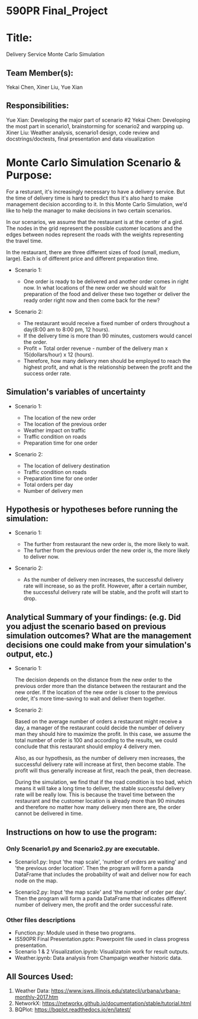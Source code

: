 # 590PR Final_Project

# Title: 
Delivery Service Monte Carlo Simulation

## Team Member(s): 
Yekai Chen, Xiner Liu, Yue Xian

## Responsibilities:
Yue Xian: Developing the major part of scenario #2
Yekai Chen: Developing the most part in scenario1, brainstorming for scenario2 and warpping up.
Xiner Liu: Weather analysis, scenario1 design, code review and docstrings/doctests, final presentation and data visualization

# Monte Carlo Simulation Scenario & Purpose: 

For a resturant, it's increasingly necessary to have a delivery service. But the time of delivery time is hard to predict thus it's also hard to make management decision according to it. In this Monte Carlo Simulation, we'd like to help the manager to make decisions in two certain scenarios.

In our scenarios, we assume that the restaurant is at the center of a gird. The nodes in the grid represent the possible customer locations and the edges between nodes represent the roads with the weights representing the travel time.

In the restaurant, there are three different sizes of food (small, medium, large). Each is of different price and different preparation time.

- Scenario 1: 
  - One order is ready to be delivered and another order comes in right now. In what locations of the new order we should wait for preparation of the food and deliver these two together or deliver the ready order right now and then come back for the new?
  
- Scenario 2: 
  - The restaurant would receive a fixed number of orders throughout a day(8:00 am to 8:00 pm, 12 hours).
  - If the delivery time is more than 90 minutes, customers would cancel the order.
  - Profit = Total order revenue - number of the delivery man x 15(dollars/hour) x 12 (hours).
  - Therefore, how many delivery men should be employed to reach the highest profit, and what is the relationship between the profit and  the success order rate.

## Simulation's variables of uncertainty

- Scenario 1:
  - The location of the new order
  - The location of the previous order
  - Weather impact on traffic
  - Traffic condition on roads
  - Preparation time for one order
  
- Scenario 2:
  - The location of delivery destination 
  - Traffic condition on roads
  - Preparation time for one order
  - Total orders per day
  - Number of delivery men
  
## Hypothesis or hypotheses before running the simulation:

- Scenario 1:
  - The further from restaurant the new order is, the more likely to wait. 
  - The further from the previous order the new order is, the more likely to deliver now.
  
- Scenario 2:
  - As the number of delivery men increases, the successful delivery rate will increase, so as the profit. However, after a certain number, the successful delivery rate will be stable, and the profit will start to drop.

## Analytical Summary of your findings: (e.g. Did you adjust the scenario based on previous simulation outcomes?  What are the management decisions one could make from your simulation's output, etc.)

- Scenario 1: 

  The decision depends on the distance from the new order to the previous order more than the distance between the restaurant and the new order. If the location of the new order is closer to the previous order, it's more time-saving to wait and deliver them together. 
  
- Scenario 2:

  Based on the average number of orders a restaurant might receive a day, a manager of the restaurant could decide the number of delivery man they should hire to maximize the profit. In this case, we assume the total number of order is 100 and according to the results, we could conclude that this restaurant should employ 4 delivery men.
  
  Also, as our hypothesis, as the number of delivery men increases, the successful delivery rate will increase at first, then become stable. The profit will thus generally increase at first, reach the peak, then decrease.
  
  During the simulation, we find that if the road condition is too bad, which means it will take a long time to deliver, the stable successful delivery rate will be really low. This is because the travel time between the restaurant and the customer location is already more than 90 minutes and therefore no matter how many delivery men there are, the order cannot be delivered in time.
  
  
## Instructions on how to use the program:
### Only Scenario1.py and Scenario2.py are executable. 
- Scenario1.py:
  Input 'the map scale', 'number of orders are waiting' and 'the previous order location'. Then the program will form a panda DataFrame that includes the probability of wait and deliver now for each node on the map. 
  
- Scenario2.py:
  Input 'the map scale' and 'the number of order per day'. Then the program will form a panda DataFrame that indicates different number of delivery men, the profit and the order successful rate.
### Other files descriptions
- Function.py: Module used in these two programs. 
- IS590PR Final Presentation.pptx: Powerpoint file used in class progress presentation.
- Scenario 1 & 2 Visualization.ipynb: Visualizatoin work for result outputs.
- Weather.ipynb: Data analysis from Champaign weather historic data.


## All Sources Used:

1. Weather Data: https://www.isws.illinois.edu/statecli/urbana/urbana-monthly-2017.htm
2. NetworkX: https://networkx.github.io/documentation/stable/tutorial.html
3. BQPlot: https://bqplot.readthedocs.io/en/latest/
